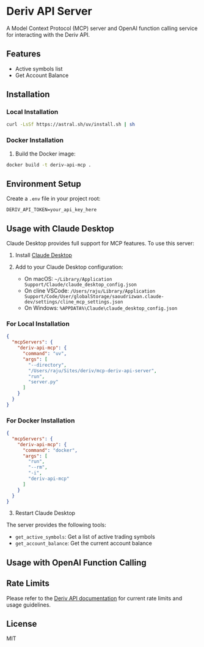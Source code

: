 # Deriv API Server

A Model Context Protocol (MCP) server and OpenAI function calling service for interacting with the Deriv API.

## Features

- Active symbols list
- Get Account Balance

## Installation

### Local Installation

```bash
curl -LsSf https://astral.sh/uv/install.sh | sh
```

### Docker Installation

1. Build the Docker image:
```bash
docker build -t deriv-api-mcp .
```

## Environment Setup

Create a `.env` file in your project root:

```env
DERIV_API_TOKEN=your_api_key_here
```

## Usage with Claude Desktop

Claude Desktop provides full support for MCP features. To use this server:

1. Install [Claude Desktop](https://claude.ai/download)

2. Add to your Claude Desktop configuration:
   - On macOS: `~/Library/Application Support/Claude/claude_desktop_config.json`
   - On cline VSCode: `/Users/raju/Library/Application Support/Code/User/globalStorage/saoudrizwan.claude-dev/settings/cline_mcp_settings.json`
   - On Windows: `%APPDATA%\Claude\claude_desktop_config.json`

### For Local Installation
```json
{
  "mcpServers": {
    "deriv-api-mcp": {
      "command": "uv",
      "args": [
        "--directory",
        "/Users/raju/Sites/deriv/mcp-deriv-api-server",
        "run",
        "server.py"
      ]
    }
  }
}
```

### For Docker Installation
```json
{
  "mcpServers": {
    "deriv-api-mcp": {
      "command": "docker",
      "args": [
        "run",
        "--rm",
        "-i",
        "deriv-api-mcp"
      ]
    }
  }
}
```

3. Restart Claude Desktop

The server provides the following tools:
- `get_active_symbols`: Get a list of active trading symbols
- `get_account_balance`: Get the current account balance

## Usage with OpenAI Function Calling


## Rate Limits

Please refer to the [Deriv API documentation](https://api.deriv.com) for current rate limits and usage guidelines.

## License

MIT
